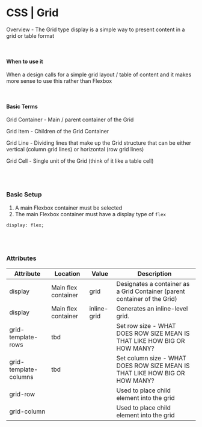 # CSS | Grid

Overview - The Grid type display is a simple way to present content in a grid or table format

<br>

#### When to use it
When a design calls for a simple grid layout / table of content and it makes more sense to use this rather than Flexbox


<br/>

#### Basic Terms

Grid Container - Main / parent container of the Grid 

Grid Item - Children of the Grid Container

Grid Line - Dividing lines that make up the Grid structure that can be either vertical (column grid lines) or horizontal (row grid lines)

Grid Cell - Single unit of the Grid (think of it like a table cell)

<br/><br>

### Basic Setup

1. A main Flexbox container must be selected
1. The main Flexbox container must have a display type of `flex`

```
display: flex;
```

<br/><br>

### Attributes

| Attribute             | Location            | Value       | Description                                                                 |
| --------------------- | ------------------- | ----------- | --------------------------------------------------------------------------- |
| display               | Main flex container | grid        | Designates a container as a Grid Container (parent container of the Grid)   |
| display               | Main flex container | inline-grid | Generates an inline-level grid.                                             |
| grid-template-rows    | tbd                 |             | Set row size - WHAT DOES ROW SIZE MEAN IS THAT LIKE HOW BIG OR HOW MANY?    |
| grid-template-columns | tbd                 |             | Set column size - WHAT DOES ROW SIZE MEAN IS THAT LIKE HOW BIG OR HOW MANY? |
| grid-row              |                     |             | Used to place child element into the grid                                   |
| grid-column           |                     |             | Used to place child element into the grid                                   |
